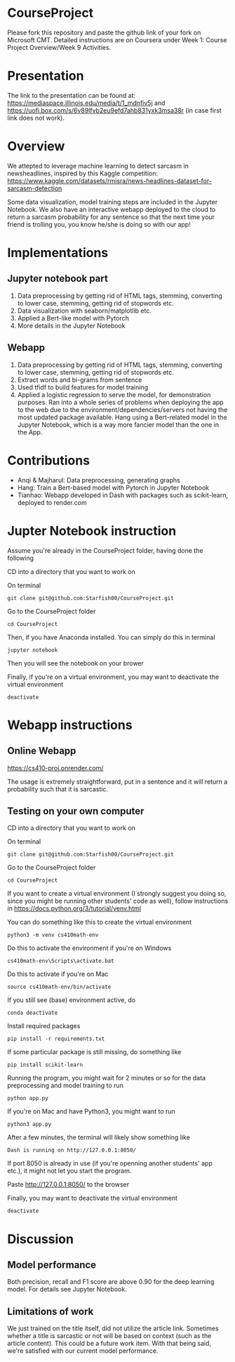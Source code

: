 # CourseProject

Please fork this repository and paste the github link of your fork on Microsoft CMT. Detailed instructions are on Coursera under Week 1: Course Project Overview/Week 9 Activities.

# Presentation

The link to the presentation can be found at: https://mediaspace.illinois.edu/media/t/1_mdnfiv5j and https://uofi.box.com/s/6v89lfvb2eu9efd7ahb831yxk3msa38r (in case first link does not work).

# Overview

We attepted to leverage machine learning to detect sarcasm in newsheadlines, inspired by this Kaggle competition: https://www.kaggle.com/datasets/rmisra/news-headlines-dataset-for-sarcasm-detection

Some data visualization, model training steps are included in the Jupyter Notebook. We also have an interactive webapp deployed to the cloud to return a sarcasm probability for any sentence so that the next time your friend is trolling you, you know he/she is doing so with our app!

# Implementations

## Jupyter notebook part

<ol>
  <li>Data preprocessing by getting rid of HTML tags, stemming, converting to lower case, stemming, getting rid of stopwords etc.</li>
  <li>Data visualization with seaborn/matplotlib etc.</li>
  <li>Applied a Bert-like model with Pytorch</li>
  <li>More details in the Jupyter Notebook</li>
</ol>

## Webapp
<ol>
  <li>Data preprocessing by getting rid of HTML tags, stemming, converting to lower case, stemming, getting rid of stopwords etc.</li>
  <li>Extract words and bi-grams from sentence</li>
  <li>Used tfidf to build features for model training</li>
  <li>Applied a logistic regression to serve the model, for demonstration purposes. Ran into a whole series of problems when deploying the app to the web due to the environment/dependencies/servers not having the most updated package available. Hang using a Bert-related model in the Jupyter Notebook, which is a way more fancier model than the one in the App. </li>
</ol>

# Contributions
<ul>
  <li>Anqi & Majharul: Data preprocessing, generating graphs</li>
  <li>Hang: Train a Bert-based model with Pytorch in Jupyter Notebook</li>
  <li>Tianhao: Webapp developed in Dash with packages such as scikit-learn, deployed to render.com</li>
 </ul>


# Jupter Notebook instruction


Assume you're already in the CourseProject folder, having done the following

CD into a directory that you want to work on

On terminal
```
git clone git@github.com:Starfish00/CourseProject.git
```

Go to the CourseProject folder

```
cd CourseProject
```

Then, if you have Anaconda installed. You can simply do this in terminal

```
jupyter notebook
```

Then you will see the notebook on your brower

Finally, if you're on a virtual environment, you may want to deactivate the virtual environment
```
deactivate
```

# Webapp instructions



## Online Webapp

https://cs410-proj.onrender.com/ 

The usage is extremely straightforward, put in a sentence and it will return a probability such that it is sarcastic.


## Testing on your own computer

CD into a directory that you want to work on

On terminal
```
git clone git@github.com:Starfish00/CourseProject.git
```

Go to the CourseProject folder

```
cd CourseProject
```

If you want to create a virtual environment (I strongly suggest you doing so, since you might be running other students' code as well), follow instructions in https://docs.python.org/3/tutorial/venv.html

You can do something like this to create the virtual environment
```
python3 -m venv cs410math-env
```

Do this to activate the environment if you're on Windows
```
cs410math-env\Scripts\activate.bat
```

Do this to activate if you're on Mac
```
source cs410math-env/bin/activate
```

If you still see (base) environment active, do
```
conda deactivate
```

Install required packages

```
pip install -r requirements.txt
```

If some particular package is still missing, do something like

```
pip install scikit-learn
```

Running the program, you might wait for 2 minutes or so for the data preprocessing and model training to run
```
python app.py
```

If you're on Mac and have Python3, you might want to run
```
python3 app.py
```

After a few minutes, the terminal will likely show something like
```
Dash is running on http://127.0.0.1:8050/
```
If port 8050 is already in use (if you're openning another students' app etc.), it might not let you start the program.

Paste http://127.0.0.1:8050/ to the browser

Finally, you may want to deactivate the virtual environment
```
deactivate
```


# Discussion

## Model performance

Both precision, recall and F1 score are above 0.90 for the deep learning model. For details see Jupyter Notebook.

## Limitations of work

We just trained on the title itself, did not utilize the article link. Sometimes whether a title is sarcastic or not will be based on context (such as the article content). This could be a future work item. With that being said, we're satisfied with our current model performance.
